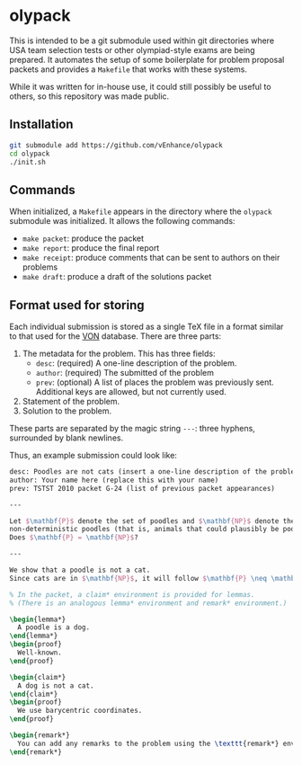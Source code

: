 # olypack

This is intended to be a git submodule used within git directories
where USA team selection tests or other olympiad-style exams are being prepared.
It automates the setup of some boilerplate for problem proposal packets
and provides a `Makefile` that works with these systems.

While it was written for in-house use, it could still possibly be useful to
others, so this repository was made public.

## Installation

```bash
git submodule add https://github.com/vEnhance/olypack
cd olypack
./init.sh
```

## Commands

When initialized, a `Makefile` appears in the directory where the `olypack`
submodule was initialized. It allows the following commands:

- `make packet`: produce the packet
- `make report`: produce the final report
- `make receipt`: produce comments that can be sent to authors on their problems
- `make draft`: produce a draft of the solutions packet

## Format used for storing

Each individual submission is stored as a single TeX file in a format similar to
that used for the [VON](https://github.com/vEnhance/von) database.
There are three parts:

1. The metadata for the problem. This has three fields:
   - `desc`: (required) A one-line description of the problem.
   - `author`: (required) The submitted of the problem
   - `prev`: (optional) A list of places the problem was previously sent.
     Additional keys are allowed, but not currently used.
2. Statement of the problem.
3. Solution to the problem.

These parts are separated by the magic string `---`:
three hyphens, surrounded by blank newlines.

Thus, an example submission could look like:

```latex
desc: Poodles are not cats (insert a one-line description of the problem here)
author: Your name here (replace this with your name)
prev: TSTST 2010 packet G-24 (list of previous packet appearances)

---

Let $\mathbf{P}$ denote the set of poodles and $\mathbf{NP}$ denote the set of
non-deterministic poodles (that is, animals that could plausibly be poodles).
Does $\mathbf{P} = \mathbf{NP}$?

---

We show that a poodle is not a cat.
Since cats are in $\mathbf{NP}$, it will follow $\mathbf{P} \neq \mathbf{NP}$.

% In the packet, a claim* environment is provided for lemmas.
% (There is an analogous lemma* environment and remark* environment.)

\begin{lemma*}
  A poodle is a dog.
\end{lemma*}
\begin{proof}
  Well-known.
\end{proof}

\begin{claim*}
  A dog is not a cat.
\end{claim*}
\begin{proof}
  We use barycentric coordinates.
\end{proof}

\begin{remark*}
  You can add any remarks to the problem using the \texttt{remark*} environment.
\end{remark*}
```
